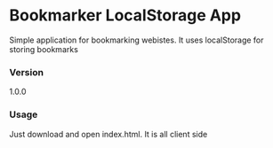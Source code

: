 # Bookmarker LocalStorage App

Simple application for bookmarking webistes. It uses localStorage for storing bookmarks

### Version

1.0.0

### Usage

Just download and open index.html. It is all client side
